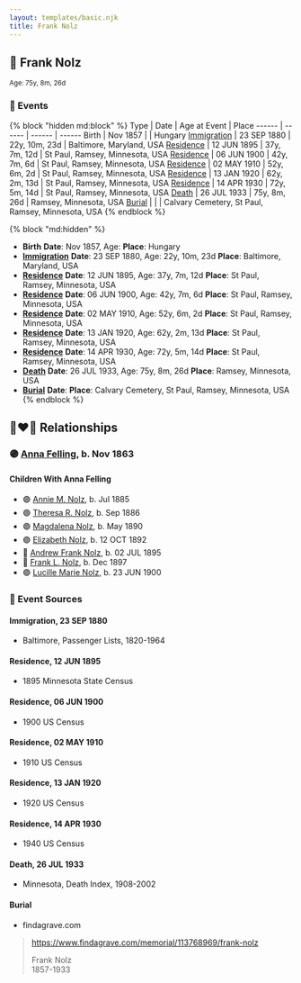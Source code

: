 ```yaml
---
layout: templates/basic.njk
title: Frank Nolz
---
```

## 🔵 Frank Nolz
<small>Age: 75y, 8m, 26d</small>

### 📆 Events

{% block "hidden md:block" %}
Type | Date | Age at Event | Place
------ | ------ | ------ | ------
Birth | Nov 1857 |  | Hungary
[Immigration](#event-event-0) | 23 SEP 1880 | 22y, 10m, 23d | Baltimore, Maryland, USA
[Residence](#event-event-1) | 12 JUN 1895 | 37y, 7m, 12d | St Paul, Ramsey, Minnesota, USA
[Residence](#event-event-2) | 06 JUN 1900 | 42y, 7m, 6d | St Paul, Ramsey, Minnesota, USA
[Residence](#event-event-3) | 02 MAY 1910 | 52y, 6m, 2d | St Paul, Ramsey, Minnesota, USA
[Residence](#event-event-4) | 13 JAN 1920 | 62y, 2m, 13d | St Paul, Ramsey, Minnesota, USA
[Residence](#event-event-5) | 14 APR 1930 | 72y, 5m, 14d | St Paul, Ramsey, Minnesota, USA
[Death](#event-event-9) | 26 JUL 1933 | 75y, 8m, 26d | Ramsey, Minnesota, USA
[Burial](#event-event-10) |  |  | Calvary Cemetery, St Paul, Ramsey, Minnesota, USA
{% endblock %}

{% block "md:hidden" %}
- **Birth**
**Date**: Nov 1857, Age:
**Place**: Hungary
- **[Immigration](#event-event-0)**
**Date**: 23 SEP 1880, Age: 22y, 10m, 23d
**Place**: Baltimore, Maryland, USA
- **[Residence](#event-event-1)**
**Date**: 12 JUN 1895, Age: 37y, 7m, 12d
**Place**: St Paul, Ramsey, Minnesota, USA
- **[Residence](#event-event-2)**
**Date**: 06 JUN 1900, Age: 42y, 7m, 6d
**Place**: St Paul, Ramsey, Minnesota, USA
- **[Residence](#event-event-3)**
**Date**: 02 MAY 1910, Age: 52y, 6m, 2d
**Place**: St Paul, Ramsey, Minnesota, USA
- **[Residence](#event-event-4)**
**Date**: 13 JAN 1920, Age: 62y, 2m, 13d
**Place**: St Paul, Ramsey, Minnesota, USA
- **[Residence](#event-event-5)**
**Date**: 14 APR 1930, Age: 72y, 5m, 14d
**Place**: St Paul, Ramsey, Minnesota, USA
- **[Death](#event-event-9)**
**Date**: 26 JUL 1933, Age: 75y, 8m, 26d
**Place**: Ramsey, Minnesota, USA
- **[Burial](#event-event-10)**
**Date**:
**Place**: Calvary Cemetery, St Paul, Ramsey, Minnesota, USA
{% endblock %}

## 👩‍❤️‍👨 Relationships

### 🟣 [Anna Felling](/people/1/1735561), b. Nov 1863

#### Children With Anna Felling
* 🟣 [Annie M. Nolz](/people/9/95147455), b. Jul 1885
* 🟣 [Theresa R. Nolz](/people/5/50924540), b. Sep 1886
* 🟣 [Magdalena Nolz](/people/7/73853224), b. May 1890
* 🟣 [Elizabeth Nolz](/people/3/37387446), b. 12 OCT 1892
* 🔵 [Andrew Frank Nolz](/people/2/26908800), b. 02 JUL 1895
* 🔵 [Frank L. Nolz](/people/9/95132139), b. Dec 1897
* 🟣 [Lucille Marie Nolz](/people/5/51370797), b. 23 JUN 1900
### 📰 Event Sources

#### <a id="event-event-0"></a> Immigration, 23 SEP 1880
* Baltimore, Passenger Lists, 1820-1964

#### <a id="event-event-1"></a> Residence, 12 JUN 1895
* 1895 Minnesota State Census

#### <a id="event-event-2"></a> Residence, 06 JUN 1900
* 1900 US Census

#### <a id="event-event-3"></a> Residence, 02 MAY 1910
* 1910 US Census

#### <a id="event-event-4"></a> Residence, 13 JAN 1920
* 1920 US Census

#### <a id="event-event-5"></a> Residence, 14 APR 1930
* 1940 US Census

#### <a id="event-event-9"></a> Death, 26 JUL 1933
* Minnesota, Death Index, 1908-2002

#### <a id="event-event-10"></a> Burial
* findagrave.com
>   
  > https://www.findagrave.com/memorial/113768969/frank-nolz  
  >   
  > Frank Nolz  
  > 1857-1933
